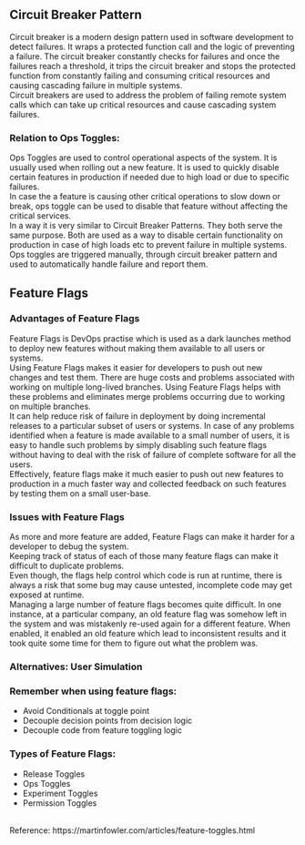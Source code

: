 ## Circuit Breaker Pattern
Circuit breaker is a modern design pattern used in software development to detect failures. It wraps a protected function call and the logic of preventing a failure. The circuit breaker constantly checks for failures and once the failures reach a threshold, it trips the circuit breaker and stops the protected function from constantly failing and consuming critical resources and causing cascading failure in multiple systems. <br />
Circuit breakers are used to address the problem of failing remote system calls which can take up critical resources and cause cascading system failures.<br />

### Relation to Ops Toggles:
Ops Toggles are used to control operational aspects of the system. It is usually used when rolling out a new feature. It is used to quickly disable certain features in production if needed due to high load or due to specific failures.<br />
In case the a feature is causing other critical operations to slow down or break, ops toggle can be used to disable that feature without affecting the critical services.<br />
In a way it is very similar to Circuit Breaker Patterns. They both serve the same purpose. Both are used as a way to disable certain functionality on production in case of high loads etc to prevent failure in multiple systems.<br />
Ops toggles are triggered manually, through circuit breaker pattern and used to automatically handle failure and report them.<br />




## Feature Flags
### Advantages of Feature Flags
Feature Flags is DevOps practise which is used as a dark launches method to deploy new features without making them available to all users or systems.<br />
Using Feature Flags makes it easier for developers to push out new changes and test them. There are huge costs and problems associated with working on multiple long-lived branches. Using Feature Flags helps with these problems and eliminates merge problems occurring due to working on multiple branches. <br />
It can help reduce risk of failure in deployment by doing incremental releases to a particular subset of users or systems. In case of any problems identified when a feature is made available to a small number of users, it is easy to handle such problems by simply disabling such feature flags without having to deal with the risk of failure of complete software for all the users.<br />
Effectively, feature flags make it much easier to push out new features to production in a much faster way and collected feedback on such features by testing them on a small user-base.<br />
### Issues with Feature Flags
As more and more feature are added, Feature Flags can make it harder for a developer to debug the system.<br />
Keeping track of status of each of those many feature flags can make it difficult to duplicate problems.<br />
Even though, the flags help control which code is run at runtime, there is always a risk that some bug may cause untested, incomplete code may get exposed at runtime. <br />
Managing a large number of feature flags becomes quite difficult. In one instance, at a particular company, an old feature flag was somehow left in the system and was mistakenly re-used again for a different feature. When enabled, it enabled an old feature which lead to inconsistent results and it took quite some time for them to figure out what the problem was.<br />

### Alternatives: User Simulation

### Remember when using feature flags:
- Avoid Conditionals at toggle point
- Decouple decision points from decision logic
- Decouple code from feature toggling logic

### Types of Feature Flags:
- Release Toggles
- Ops Toggles
- Experiment Toggles
- Permission Toggles
<br />
Reference: https://martinfowler.com/articles/feature-toggles.html
